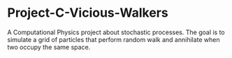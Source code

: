 # Project-C-Vicious-Walkers
A Computational Physics project about stochastic processes. The goal is to simulate a grid of particles that perform random walk and annihilate when two occupy the same space.
